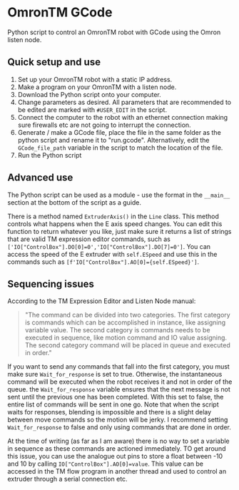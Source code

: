 # OmronTM GCode
Python script to control an OmronTM robot with GCode using the Omron listen node.

## Quick setup and use
1. Set up your OmronTM robot with a static IP address.
2. Make a program on your OmronTM with a listen node.
3. Download the Python script onto your computer.
4. Change parameters as desired. All parameters that are recommended to be edited are marked with `#USER_EDIT` in the script.
5. Connect the computer to the robot with an ethernet connection making sure firewalls etc are not going to interrupt the connection.
6. Generate / make a GCode file, place the file in the same folder as the python script and rename it to "run.gcode". Alternatively, edit the `GCode_file_path` variable in the script to match the location of the file.
7. Run the Python script

## Advanced use
The Python script can be used as a module - use the format in the `__main__` section at the bottom of the script as a guide.

There is a method named `ExtruderAxis()` in the `Line` class. This method controls what happens when the E axis speed changes. You can edit this function to return whatever you like, just make sure it returns a list of strings that are valid TM expression editor commands, such as `['IO["ControlBox"].DO[0]=0','IO["ControlBox"].DO[7]=0']`. You can access the speed of the E extruder with `self.ESpeed` and use this in the commands such as `[f'IO["ControlBox"].AO[0]={self.ESpeed}']`.

## Sequencing issues
According to the TM Expression Editor and Listen Node manual:

> "The command can be divided into two categories. The first category is commands which can be accomplished in instance, like assigning variable value. The second category is commands needs to be executed in sequence, like motion command and IO value assigning. The second category command will be placed in queue and executed in order."

If you want to send any commands that fall into the first category, you must make sure `Wait_for_response` is set to true. Otherwise, the instantaneous command will be executed when the robot receives it and not in order of the queue. the `Wait_for_response` variable ensures that the next message is not sent until the previous one has been completed. With this set to false, the entire list of commands will be sent in one go. Note that when the script waits for responses, blending is impossible and there is a slight delay between move commands so the motion will be jerky. I recommend setting `Wait_for_response` to false and only using commands that are done in order.

At the time of writing (as far as I am aware) there is no way to set a variable in sequence as these commands are actioned immediately. TO get around this issue, you can use the analogue out pins to store a float between -10 and 10 by calling `IO["ControlBox"].AO[0]=value`. This value can be accessed in the TM flow program in another thread and used to control an extruder through a serial connection etc.

